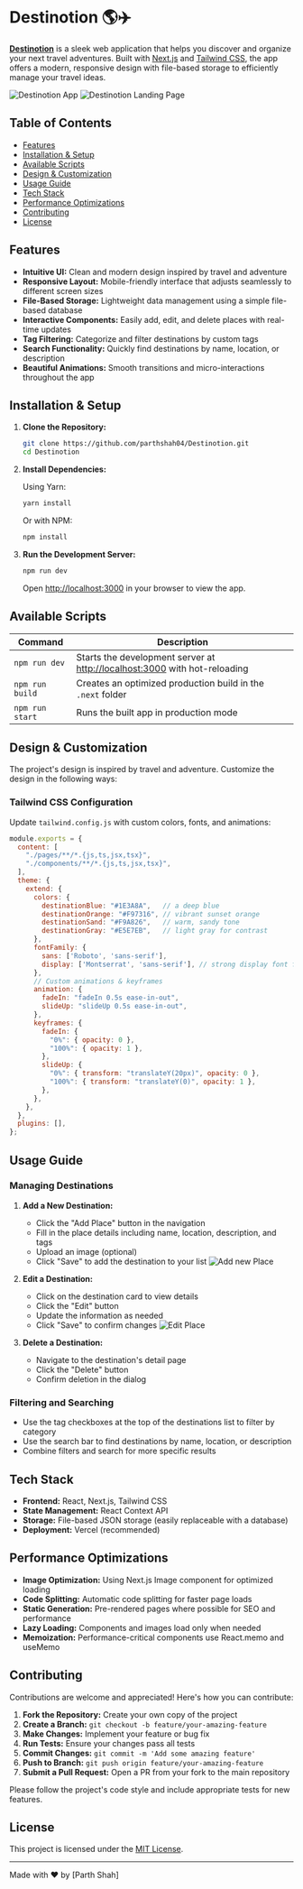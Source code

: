 # Destinotion 🌎✈️

[**Destinotion**](https://destinotion.parthshah.co.in) is a sleek web application that helps you discover and organize your next travel adventures. Built with [Next.js](https://nextjs.org/) and [Tailwind CSS](https://tailwindcss.com/), the app offers a modern, responsive design with file-based storage to efficiently manage your travel ideas.

![Destinotion App](public/plane.gif)
![Destinotion Landing Page](public/main.png)

## Table of Contents

- [Features](#features)
- [Installation & Setup](#installation--setup)
- [Available Scripts](#available-scripts)
- [Design & Customization](#design--customization)
- [Usage Guide](#usage-guide)
- [Tech Stack](#tech-stack)
- [Performance Optimizations](#performance-optimizations)
- [Contributing](#contributing)
- [License](#license)

## Features

- **Intuitive UI:** Clean and modern design inspired by travel and adventure
- **Responsive Layout:** Mobile-friendly interface that adjusts seamlessly to different screen sizes
- **File-Based Storage:** Lightweight data management using a simple file-based database
- **Interactive Components:** Easily add, edit, and delete places with real-time updates
- **Tag Filtering:** Categorize and filter destinations by custom tags
- **Search Functionality:** Quickly find destinations by name, location, or description
- **Beautiful Animations:** Smooth transitions and micro-interactions throughout the app

## Installation & Setup

1. **Clone the Repository:**

   ```bash
   git clone https://github.com/parthshah04/Destinotion.git
   cd Destinotion
   ```

2. **Install Dependencies:**

   Using Yarn:

   ```bash
   yarn install
   ```

   Or with NPM:

   ```bash
   npm install
   ```

3. **Run the Development Server:**

   ```bash
   npm run dev
   ```

   Open [http://localhost:3000](http://localhost:3000) in your browser to view the app.

## Available Scripts

| Command | Description |
|---------|-------------|
| `npm run dev` | Starts the development server at [http://localhost:3000](http://localhost:3000) with hot-reloading |
| `npm run build` | Creates an optimized production build in the `.next` folder |
| `npm run start` | Runs the built app in production mode |

## Design & Customization

The project's design is inspired by travel and adventure. Customize the design in the following ways:

### Tailwind CSS Configuration

Update `tailwind.config.js` with custom colors, fonts, and animations:

```js
module.exports = {
  content: [
    "./pages/**/*.{js,ts,jsx,tsx}",
    "./components/**/*.{js,ts,jsx,tsx}",
  ],
  theme: {
    extend: {
      colors: {
        destinationBlue: "#1E3A8A",   // a deep blue
        destinationOrange: "#F97316", // vibrant sunset orange
        destinationSand: "#F9A826",   // warm, sandy tone
        destinationGray: "#E5E7EB",   // light gray for contrast
      },
      fontFamily: {
        sans: ['Roboto', 'sans-serif'],
        display: ['Montserrat', 'sans-serif'], // strong display font for headers
      },
      // Custom animations & keyframes
      animation: {
        fadeIn: "fadeIn 0.5s ease-in-out",
        slideUp: "slideUp 0.5s ease-in-out",
      },
      keyframes: {
        fadeIn: {
          "0%": { opacity: 0 },
          "100%": { opacity: 1 },
        },
        slideUp: {
          "0%": { transform: "translateY(20px)", opacity: 0 },
          "100%": { transform: "translateY(0)", opacity: 1 },
        },
      },
    },
  },
  plugins: [],
};
```

## Usage Guide

### Managing Destinations

1. **Add a New Destination:**
   - Click the "Add Place" button in the navigation
   - Fill in the place details including name, location, description, and tags
   - Upload an image (optional)
   - Click "Save" to add the destination to your list
  ![Add new Place](public/addPlace.png)

2. **Edit a Destination:**
   - Click on the destination card to view details
   - Click the "Edit" button
   - Update the information as needed
   - Click "Save" to confirm changes
  ![Edit Place](public/editPlace.png)

3. **Delete a Destination:**
   - Navigate to the destination's detail page
   - Click the "Delete" button
   - Confirm deletion in the dialog

### Filtering and Searching

- Use the tag checkboxes at the top of the destinations list to filter by category
- Use the search bar to find destinations by name, location, or description
- Combine filters and search for more specific results

## Tech Stack

- **Frontend:** React, Next.js, Tailwind CSS
- **State Management:** React Context API
- **Storage:** File-based JSON storage (easily replaceable with a database)
- **Deployment:** Vercel (recommended)

## Performance Optimizations

- **Image Optimization:** Using Next.js Image component for optimized loading
- **Code Splitting:** Automatic code splitting for faster page loads
- **Static Generation:** Pre-rendered pages where possible for SEO and performance
- **Lazy Loading:** Components and images load only when needed
- **Memoization:** Performance-critical components use React.memo and useMemo

## Contributing

Contributions are welcome and appreciated! Here's how you can contribute:

1. **Fork the Repository:** Create your own copy of the project
2. **Create a Branch:** `git checkout -b feature/your-amazing-feature`
3. **Make Changes:** Implement your feature or bug fix
4. **Run Tests:** Ensure your changes pass all tests
5. **Commit Changes:** `git commit -m 'Add some amazing feature'`
6. **Push to Branch:** `git push origin feature/your-amazing-feature`
7. **Submit a Pull Request:** Open a PR from your fork to the main repository

Please follow the project's code style and include appropriate tests for new features.

## License

This project is licensed under the [MIT License](LICENSE).

---

Made with ❤️ by [Parth Shah]